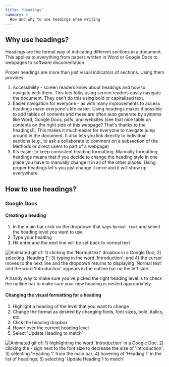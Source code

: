 ```yaml
---
title: "Headings"
summary: >
  How and why to use headings when writing
---
```


## Why use headings?

Headings are the formal way of indicating different sections in a document.
This applies to everything from papers written in Word or Google Docs to webpages to software documentation.

Proper headings are more than just visual indicators of sections.
Using them provides:

1. Accessibility - screen readers know about headings and how to navigate with them. This lets folks using screen readers easily navigate the document. They can't do this using bold or capitalized text.
2. Easier navigation for everyone - as with many improvements to access headings make everyone's life easier. Using headings makes it possible to add tables of contents and these are often auto generate by systems like Word, Google Docs, pdfs, and websites (see that nice table on contents on the right side of this webpage? That's thanks to the headings!). This makes it much easier for everyone to navigate jump around in the document. It also lets you link directly to individual sections (e.g., to ask a collaborate to comment on a subsection of the Methods or direct users to part of a webpage)
3. It's easier to keep consistent heading formatting. Manually formatting headings means that if you decide to change the heading style in one place you have to manually change it in all of the other places. Using proper headings let's you just change it once and it will show up everywhere.

## How to use headings?

### Google Docs

#### Creating a heading

1. In the main bar click on the dropdown that says `Normal text` and select the heading level you want to use
2. Type your heading
3. Hit enter and the next line will be set back to normal text

![Animated gif of: 1) clicking the 'Normal text' dropbox in a Google Doc; 2) selecting 'Heading 1'; 3) typing in the word 'Introduction'; and 4) the cursor moves to the next line and the dropdown returns to displaying 'Normal text' and the word 'Introduction' appears in the outline bar on the left side](/docs/publishing/headings-example-google-docs.gif)

A handy way to make sure you've picked the right heading level is to check the outline bar to make sure your new heading is nested appropriately. 

#### Changing the visual formatting for a heading

1. Highlight a heading of the level that you want to change
2. Change the format as desired by changing fonts, font sizes, bold, italics, etc.
3. Click the heading dropbox
4. Hover over the current heading level
5. Select 'Update Heading to match'

![Animated gif of: 1) highlighting the word 'Introduction' in a Google Doc; 2) clicking the - sign next to the font size to decrease the size of 'Introduction'; 3) selecting 'Heading 1' from the main bar; 4) hovering of 'Heading 1' in the list of headings; 5) selecting 'Update Heading 1 to match'](/docs/publishing/change-heading-format-google-docs.gif)
